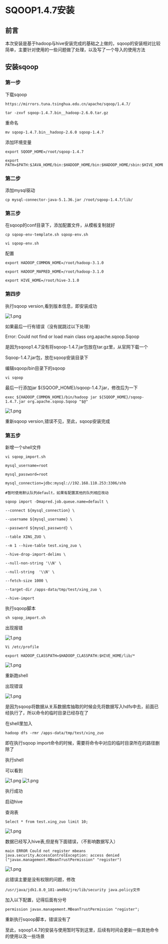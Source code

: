 # SQOOP1.4.7安装

## 前言

本次安装是基于hadoop与hive安装完成的基础之上做的，sqoop的安装相对比较简单，主要针对使用的一些问题做了处理，以及写了一个导入的使用方法

## 安装sqoop

### 第一步

下载sqoop
```
https://mirrors.tuna.tsinghua.edu.cn/apache/sqoop/1.4.7/

tar -zxvf sqoop-1.4.7.bin__hadoop-2.6.0.tar.gz
```
重命名
```
mv sqoop-1.4.7.bin__hadoop-2.6.0 sqoop-1.4.7
```
添加环境变量
```
export SQOOP_HOME=/root/sqoop-1.4.7

export PATH=$PATH:$JAVA_HOME/bin:$HADOOP_HOME/bin:$HADOOP_HOME/sbin:$HIVE_HOME/bin:$SQOOP_HOME:bin
```
### 第二步

添加mysql驱动
```
cp mysql-connector-java-5.1.36.jar /root/sqoop-1.4.7/lib/
```
### 第三步

在sqoop的conf目录下，添加配置文件，从模板复制就好
```
cp sqoop-env-template.sh sqoop-env.sh

vi sqoop-env.sh
```
配置
```
export HADOOP_COMMON_HOME=/root/hadoop-3.1.0

export HADOOP_MAPRED_HOME=/root/hadoop-3.1.0

export HIVE_HOME=/root/hive-3.1.0
```
### 第四步

执行sqoop version,看到版本信息，即安装成功

![1.png](doc/picture/20180811101507343.png)

如果最后一行有错误（没有就跳过以下处理）

Error: Could not find or load main class org.apache.sqoop.Sqoop

是因为sqoop1.4.7没有将sqoop-1.4.7.jar包放在tar.gz里，从官网下载一个

Sqoop-1.4.7.jar包，放在sqoop安装目录下

编辑sqoop/bin目录下的sqoop
```
vi sqoop
```
最后一行添加jar ${SQOOP_HOME}/sqoop-1.4.7.jar，修改后为一下
```
exec ${HADOOP_COMMON_HOME}/bin/hadoop jar ${SQOOP_HOME}/sqoop-1.4.7.jar org.apache.sqoop.Sqoop "$@"
```
![1.png](doc/picture/20180811101507433.png)

重新sqoop version,错误不见，至此，sqoop安装完成

### 第五步

新增一个shell文件
```
vi sqoop_import.sh
```
```
mysql_username=root

mysql_password=root

mysql_connection=jdbc:mysql://192.168.110.253:3306/shb

#暂时使用默认队列default，如果有配置其他的队列相应改动

sqoop import -Dmapred.job.queue.name=default \

--connect ${mysql_connection} \

--username ${mysql_username} \

--password ${mysql_password} \

--table XING_ZUO \

--m 1 --hive-table test.xing_zuo \

--hive-drop-import-delims \

--null-non-string '\\N' \

--null-string  '\\N' \

--fetch-size 1000 \

--target-dir /apps-data/tmp/test/xing_zuo \

--hive-import
```
执行sqoop脚本
```
sh sqoop_import.sh
```
出现报错

![1.png](doc/picture/20180811101507445.png)
```
Vi /etc/profile

export HADOOP_CLASSPATH=$HADOOP_CLASSPATH:$HIVE_HOME/lib/*
```
![1.png](doc/picture/20180811101507447.png)

重新跑shell

出现错误

![1.png](doc/picture/20180811101507460.png)

是因为sqoop将数据从关系数据库抽取的时候会先将数据写入hdfs中去，前面已经执行了，所以命令的临时目录已经存在了

在shell里加入
```
hadoop dfs -rmr /apps-data/tmp/test/xing_zuo
```
即在执行sqoop import命令的时候，需要将命令中对应的临时目录所在的路径删除了

执行shell

可以看到

![1.png](doc/picture/20180811101507560.png)
![1.png](doc/picture/20180811101507818.png)

执行成功

启动hive

查询表
```
Select * from test.xing_zuo limit 10;
```
![1.png](doc/picture/20180811101507858.png)

数据已经写入hive表,但是有下面错误，（不影响数据写入）
```
main ERROR Could not register mbeans java.security.AccessControlException: access denied ("javax.management.MBeanTrustPermission" "register")
```
![1.png](doc/picture/20180811101507871.png)

此错误主要是没有权限的问题，修改
```
/usr/java/jdk1.8.0_181-amd64/jre/lib/security java.policy文件
```
加入以下配置，记得后面有分号
```
permission javax.management.MBeanTrustPermission "register";
```
重新执行sqoop脚本，错误没有了

至此，sqoop1.4.7的安装与使用暂时写到这里，后续有时间会更新一些其他命令的使用以及一些场景